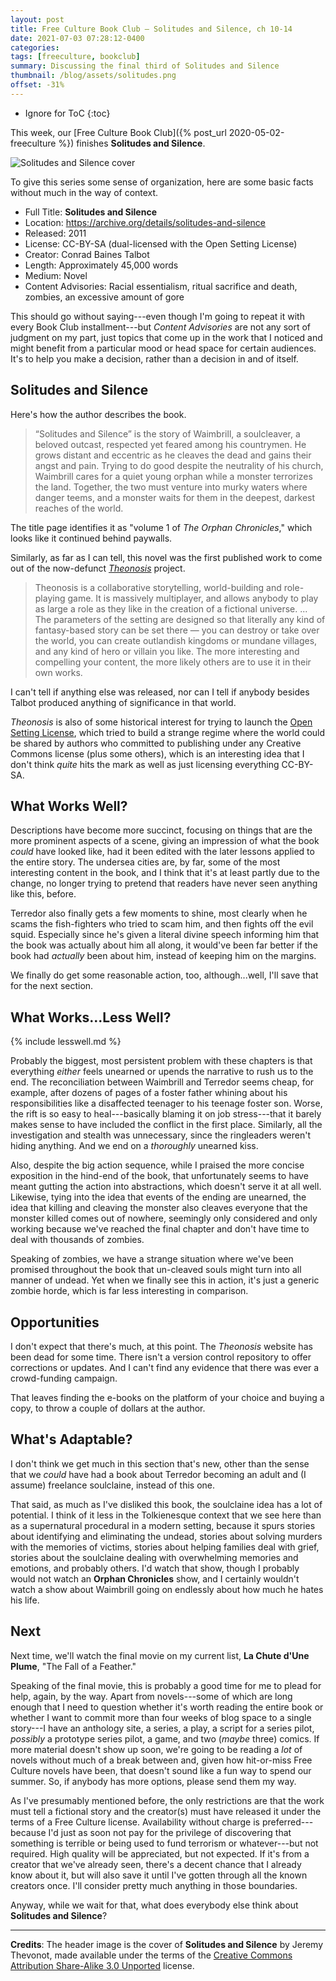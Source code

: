 ```yaml
---
layout: post
title: Free Culture Book Club — Solitudes and Silence, ch 10-14
date: 2021-07-03 07:28:12-0400
categories:
tags: [freeculture, bookclub]
summary: Discussing the final third of Solitudes and Silence
thumbnail: /blog/assets/solitudes.png
offset: -31%
---
```


* Ignore for ToC
{:toc}

This week, our [Free Culture Book Club]({% post_url 2020-05-02-freeculture %}) finishes **Solitudes and Silence**.

![Solitudes and Silence cover](/blog/assets/solitudes.png "Solitudes and Silence cover")

To give this series some sense of organization, here are some basic facts without much in the way of context.

 * Full Title:  **Solitudes and Silence**
 * Location:  <https://archive.org/details/solitudes-and-silence>
 * Released:  2011
 * License:  CC-BY-SA (dual-licensed with the Open Setting License)
 * Creator:  Conrad Baines Talbot
 * Length:  Approximately 45,000 words
 * Medium:  Novel
 * Content Advisories:  Racial essentialism, ritual sacrifice and death, zombies, an excessive amount of gore

This should go without saying---even though I'm going to repeat it with every Book Club installment---but *Content Advisories* are not any sort of judgment on my part, just topics that come up in the work that I noticed and might benefit from a particular mood or head space for certain audiences.  It's to help you make a decision, rather than a decision in and of itself.

## Solitudes and Silence

Here's how the author describes the book.

 > “Solitudes and Silence” is the story of Waimbrill, a soulcleaver, a beloved outcast, respected yet feared among his countrymen. He grows distant and eccentric as he cleaves the dead and gains their angst and pain. Trying to do good despite the neutrality of his church, Waimbrill cares for a quiet young orphan while a monster terrorizes the land. Together, the two must venture into murky waters where danger teems, and a monster waits for them in the deepest, darkest reaches of the world.

The title page identifies it as "volume 1 of *The Orphan Chronicles*," which looks like it continued behind paywalls.

Similarly, as far as I can tell, this novel was the first published work to come out of the now-defunct [*Theonosis*](https://web.archive.org/web/20170501053053/http://www.theonosis.com/wiki/Main_Page) project.

 > Theonosis is a collaborative storytelling, world-building and role-playing game. It is massively multiplayer, and allows anybody to play as large a role as they like in the creation of a fictional universe. ... The parameters of the setting are designed so that literally any kind of fantasy-based story can be set there — you can destroy or take over the world, you can create outlandish kingdoms or mundane villages, and any kind of hero or villain you like. The more interesting and compelling your content, the more likely others are to use it in their own works.

I can't tell if anything else was released, nor can I tell if anybody besides Talbot produced anything of significance in that world.

*Theonosis* is also of some historical interest for trying to launch the [Open Setting License](https://web.archive.org/web/20170430130839/http://www.theonosis.com/wiki/Theonosis:Open_Setting_License), which tried to build a strange regime where the world could be shared by authors who committed to publishing under any Creative Commons license (plus some others), which is an interesting idea that I don't think *quite* hits the mark as well as just licensing everything CC-BY-SA.

## What Works Well?

Descriptions have become more succinct, focusing on things that are the more prominent aspects of a scene, giving an impression of what the book *could* have looked like, had it been edited with the later lessons applied to the entire story.  The undersea cities are, by far, some of the most interesting content in the book, and I think that it's at least partly due to the change, no longer trying to pretend that readers have never seen anything like this, before.

Terredor also finally gets a few moments to shine, most clearly when he scams the fish-fighters who tried to scam him, and then fights off the evil squid.  Especially since he's given a literal divine speech informing him that the book was actually about him all along, it would've been far better if the book had *actually* been about him, instead of keeping him on the margins.

We finally do get some reasonable action, too, although...well, I'll save that for the next section.

## What Works...Less Well?

{% include lesswell.md %}

Probably the biggest, most persistent problem with these chapters is that everything *either* feels unearned or upends the narrative to rush us to the end.  The reconciliation between Waimbrill and Terredor seems cheap, for example, after dozens of pages of a foster father whining about his responsibilities like a disaffected teenager to his teenage foster son.  Worse, the rift is so easy to heal---basically blaming it on job stress---that it barely makes sense to have included the conflict in the first place.  Similarly, all the investigation and stealth was unnecessary, since the ringleaders weren't hiding anything.  And we end on a *thoroughly* unearned kiss.

Also, despite the big action sequence, while I praised the more concise exposition in the hind-end of the book, that unfortunately seems to have meant gutting the action into abstractions, which doesn't serve it at all well.  Likewise, tying into the idea that events of the ending are unearned, the idea that killing and cleaving the monster also cleaves everyone that the monster killed comes out of nowhere, seemingly only considered and only working because we've reached the final chapter and don't have time to deal with thousands of zombies.

Speaking of zombies, we have a strange situation where we've been promised throughout the book that un-cleaved souls might turn into all manner of undead.  Yet when we finally see this in action, it's just a generic zombie horde, which is far less interesting in comparison.

## Opportunities

I don't expect that there's much, at this point.  The *Theonosis* website has been dead for some time.  There isn't a version control repository to offer corrections or updates.  And I can't find any evidence that there was ever a crowd-funding campaign.

That leaves finding the e-books on the platform of your choice and buying a copy, to throw a couple of dollars at the author.

## What's Adaptable?

I don't think we get much in this section that's new, other than the sense that we *could* have had a book about Terredor becoming an adult and (I assume) freelance soulclaine, instead of this one.

That said, as much as I've disliked this book, the soulclaine idea has a lot of potential.  I think of it less in the Tolkienesque context that we see here than as a supernatural procedural in a modern setting, because it spurs stories about identifying and eliminating the undead, stories about solving murders with the memories of victims, stories about helping families deal with grief, stories about the soulclaine dealing with overwhelming memories and emotions, and probably others.  I'd watch that show, though I probably would not watch an **Orphan Chronicles** show, and I certainly wouldn't watch a show about Waimbrill going on endlessly about how much he hates his life.

## Next

Next time, we'll watch the final movie on my current list, **La Chute d'Une Plume**, "The Fall of a Feather."

Speaking of the final movie, this is probably a good time for me to plead for help, again, by the way.  Apart from novels---some of which are long enough that I need to question whether it's worth reading the entire book or whether I want to commit more than four weeks of blog space to a single story---I have an anthology site, a series, a play, a script for a series pilot, *possibly* a prototype series pilot, a game, and two (*maybe* three) comics.  If more material doesn't show up soon, we're going to be reading a *lot* of novels without much of a break between and, given how hit-or-miss Free Culture novels have been, that doesn't sound like a fun way to spend our summer.  So, if anybody has more options, please send them my way.

As I've presumably mentioned before, the only restrictions are that the work must tell a fictional story and the creator(s) must have released it under the terms of a Free Culture license.  Availability without charge is preferred---because I'd just as soon not pay for the privilege of discovering that something is terrible or being used to fund terrorism or whatever---but not required.  High quality will be appreciated, but not expected.  If it's from a creator that we've already seen, there's a decent chance that I already know about it, but will also save it until I've gotten through all the known creators once.  I'll consider pretty much anything in those boundaries.

Anyway, while we wait for that, what does everybody else think about **Solitudes and Silence**?

* * *

**Credits**:  The header image is the cover of **Solitudes and Silence** by Jeremy Thevonot, made available under the terms of the [Creative Commons Attribution Share-Alike 3.0 Unported](https://creativecommons.org/licenses/by-sa/3.0/) license.

